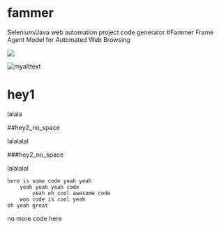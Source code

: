 # fammer
Selenium/Java web automation project code generator
#Fammer
Frame Agent Model for Automated Web Browsing

![](https://cloud.githubusercontent.com/assets/13734983/9179059/06a33600-3f68-11e5-901b-6e27d47a2e6b.gif)

![myalttext](https://cloud.githubusercontent.com/assets/13734983/9178392/0698b4bc-3f65-11e5-850d-9c252e218574.gif)

# hey1 

lalala

##hey2_no_space

lalalalal

###hey2_no_space

lalalalal

    here is some code yeah yeah
        yeah yeah yeah code 
            yeah oh cool awesome code
        woo code is cool yeah
    oh yeah great
no more code here


